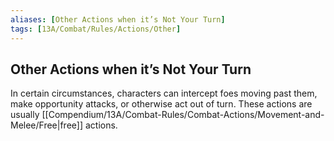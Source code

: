 ```yaml
---
aliases: [Other Actions when it’s Not Your Turn]
tags: [13A/Combat/Rules/Actions/Other]
---
```


## Other Actions when it’s Not Your Turn

In certain circumstances, characters can intercept foes moving past them, make opportunity attacks, or otherwise act out of turn. These actions are usually [[Compendium/13A/Combat-Rules/Combat-Actions/Movement-and-Melee/Free|free]] actions.